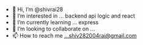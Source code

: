 - 👋 Hi, I’m @shivrai28
- 👀 I’m interested in ... backend api logic and react
- 🌱 I’m currently learning ... express
- 💞️ I’m looking to collaborate on ...
- 📫 How to reach me ...shiv282004rai@gmail.com

<!---
shivrai28/shivrai28 is a ✨ special ✨ repository because its `README.md` (this file) appears on your GitHub profile.
You can click the Preview link to take a look at your changes.
--->
